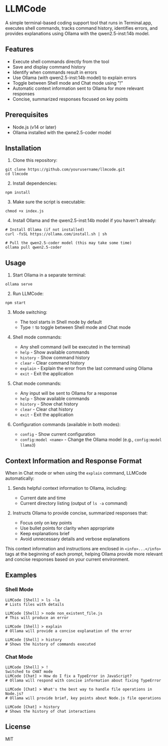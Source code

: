 # LLMCode

A simple terminal-based coding support tool that runs in Terminal.app, executes shell commands, tracks command history, identifies errors, and provides explanations using Ollama with the qwen2.5-inst:14b model.

## Features

- Execute shell commands directly from the tool
- Save and display command history
- Identify when commands result in errors
- Use Ollama (with qwen2.5-inst:14b model) to explain errors
- Toggle between Shell mode and Chat mode using "!"
- Automatic context information sent to Ollama for more relevant responses
- Concise, summarized responses focused on key points

## Prerequisites

- Node.js (v14 or later)
- Ollama installed with the qwne2.5-coder model

## Installation

1. Clone this repository:
```
git clone https://github.com/yourusername/llmcode.git
cd llmcode
```

2. Install dependencies:
```
npm install
```

3. Make sure the script is executable:
```
chmod +x index.js
```

4. Install Ollama and the qwen2.5-inst:14b model if you haven't already:
```
# Install Ollama (if not installed)
curl -fsSL https://ollama.com/install.sh | sh

# Pull the qwen2.5-coder model (this may take some time)
ollama pull qwen2.5-coder
```

## Usage

1. Start Ollama in a separate terminal:
```
ollama serve
```

2. Run LLMCode:
```
npm start
```

3. Mode switching:
   - The tool starts in Shell mode by default
   - Type `!` to toggle between Shell mode and Chat mode

4. Shell mode commands:
   - Any shell command (will be executed in the terminal)
   - `help` - Show available commands
   - `history` - Show command history
   - `clear` - Clear command history
   - `explain` - Explain the error from the last command using Ollama
   - `exit` - Exit the application

5. Chat mode commands:
   - Any input will be sent to Ollama for a response
   - `help` - Show available commands
   - `history` - Show chat history
   - `clear` - Clear chat history
   - `exit` - Exit the application
   
6. Configuration commands (available in both modes):
   - `config` - Show current configuration
   - `config:model <name>` - Change the Ollama model (e.g., `config:model llama3`)

## Context Information and Response Format

When in Chat mode or when using the `explain` command, LLMCode automatically:

1. Sends helpful context information to Ollama, including:
   - Current date and time
   - Current directory listing (output of `ls -a` command)

2. Instructs Ollama to provide concise, summarized responses that:
   - Focus only on key points
   - Use bullet points for clarity when appropriate
   - Keep explanations brief
   - Avoid unnecessary details and verbose explanations

This context information and instructions are enclosed in `<info>...</info>` tags at the beginning of each prompt, helping Ollama provide more relevant and concise responses based on your current environment.

## Examples

### Shell Mode
```
LLMCode [Shell] > ls -la
# Lists files with details

LLMCode [Shell] > node non_existent_file.js
# This will produce an error

LLMCode [Shell] > explain
# Ollama will provide a concise explanation of the error

LLMCode [Shell] > history
# Shows the history of commands executed
```

### Chat Mode
```
LLMCode [Shell] > !
Switched to CHAT mode
LLMCode [Chat] > How do I fix a TypeError in JavaScript?
# Ollama will respond with concise information about fixing TypeError

LLMCode [Chat] > What's the best way to handle file operations in Node.js?
# Ollama will provide brief, key points about Node.js file operations

LLMCode [Chat] > history
# Shows the history of chat interactions
```

## License

MIT
